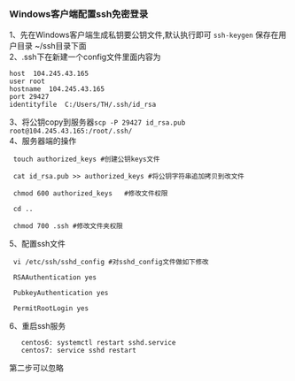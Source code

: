 ### Windows客户端配置ssh免密登录
1、先在Windows客户端生成私钥要公钥文件,默认执行即可 `ssh-keygen` 保存在用户目录 ~/ssh目录下面</br>
2、.ssh下在新建一个config文件里面内容为 
```
host  104.245.43.165
user root
hostname  104.245.43.165
port 29427
identityfile  C:/Users/TH/.ssh/id_rsa
```
3、将公钥copy到服务器`scp -P 29427 id_rsa.pub root@104.245.43.165:/root/.ssh/ ` </br>
4、服务器端的操作
```
 touch authorized_keys #创建公钥keys文件

 cat id_rsa.pub >> authorized_keys #将公钥字符串追加拷贝到改文件

 chmod 600 authorized_keys   #修改文件权限

 cd ..

 chmod 700 .ssh #修改文件夹权限
```
5、配置ssh文件
  ```
   vi /etc/ssh/sshd_config #对sshd_config文件做如下修改

   RSAAuthentication yes
   
   PubkeyAuthentication yes
   
   PermitRootLogin yes
  ```
6、重启ssh服务 
 ```
    centos6: systemctl restart sshd.service  
    centos7: service sshd restart 
  ```   
  第二步可以忽略
 